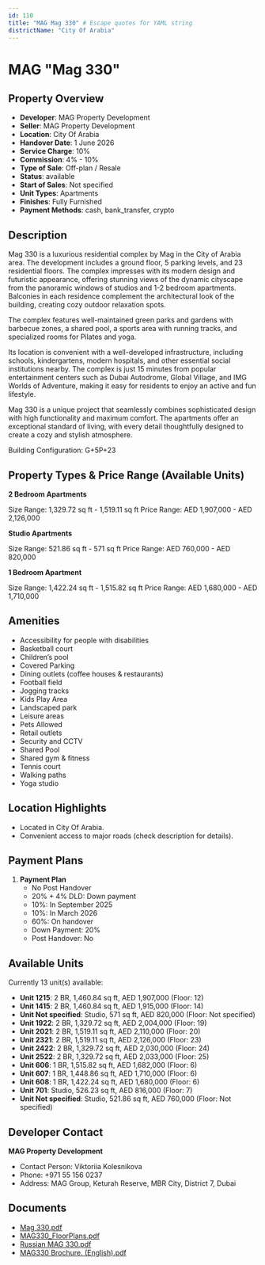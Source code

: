 ```yaml
---
id: 110
title: "MAG Mag 330" # Escape quotes for YAML string
districtName: "City Of Arabia"
---
```


# MAG "Mag 330"

## Property Overview
- **Developer**: MAG Property Development
- **Seller**: MAG Property Development
- **Location**: City Of Arabia
- **Handover Date**: 1 June 2026
- **Service Charge**: 10%
- **Commission**: 4% - 10%
- **Type of Sale**: Off-plan / Resale
- **Status**: available
- **Start of Sales**: Not specified
- **Unit Types**: Apartments
- **Finishes**: Fully Furnished
- **Payment Methods**: cash, bank_transfer, crypto

## Description
Mag 330 is a luxurious residential complex by Mag in the City of Arabia area. The development includes a ground floor, 5 parking levels, and 23 residential floors. The complex impresses with its modern design and futuristic appearance, offering stunning views of the dynamic cityscape from the panoramic windows of studios and 1-2 bedroom apartments. Balconies in each residence complement the architectural look of the building, creating cozy outdoor relaxation spots.

The complex features well-maintained green parks and gardens with barbecue zones, a shared pool, a sports area with running tracks, and specialized rooms for Pilates and yoga.

Its location is convenient with a well-developed infrastructure, including schools, kindergartens, modern hospitals, and other essential social institutions nearby. The complex is just 15 minutes from popular entertainment centers such as Dubai Autodrome, Global Village, and IMG Worlds of Adventure, making it easy for residents to enjoy an active and fun lifestyle.

Mag 330 is a unique project that seamlessly combines sophisticated design with high functionality and maximum comfort. The apartments offer an exceptional standard of living, with every detail thoughtfully designed to create a cozy and stylish atmosphere.

Building Configuration: G+5P+23

## Property Types & Price Range (Available Units)
**2 Bedroom Apartments**

Size Range: 1,329.72 sq ft - 1,519.11 sq ft
Price Range: AED 1,907,000 - AED 2,126,000

**Studio Apartments**

Size Range: 521.86 sq ft - 571 sq ft
Price Range: AED 760,000 - AED 820,000

**1 Bedroom Apartment**

Size Range: 1,422.24 sq ft - 1,515.82 sq ft
Price Range: AED 1,680,000 - AED 1,710,000

## Amenities
- Accessibility for people with disabilities
- Basketball court
- Children’s pool
- Covered Parking
- Dining outlets  (coffee houses & restaurants)
- Football field
- Jogging tracks
- Kids Play Area
- Landscaped park
- Leisure areas
- Pets Allowed
- Retail outlets
- Security and CCTV
- Shared Pool
- Shared gym & fitness
- Tennis court
- Walking paths
- Yoga studio

## Location Highlights
- Located in City Of Arabia.
- Convenient access to major roads (check description for details).

## Payment Plans
1. **Payment Plan**
   - No Post Handover
   - 20% + 4% DLD: Down payment
   - 10%: In September 2025
   - 10%: In March 2026
   - 60%: On handover
   - Down Payment: 20%
   - Post Handover: No

## Available Units
Currently 13 unit(s) available:
- **Unit 1215**: 2 BR, 1,460.84 sq ft, AED 1,907,000 (Floor: 12)
- **Unit 1415**: 2 BR, 1,460.84 sq ft, AED 1,915,000 (Floor: 14)
- **Unit Not specified**: Studio, 571 sq ft, AED 820,000 (Floor: Not specified)
- **Unit 1922**: 2 BR, 1,329.72 sq ft, AED 2,004,000 (Floor: 19)
- **Unit 2021**: 2 BR, 1,519.11 sq ft, AED 2,110,000 (Floor: 20)
- **Unit 2321**: 2 BR, 1,519.11 sq ft, AED 2,126,000 (Floor: 23)
- **Unit 2422**: 2 BR, 1,329.72 sq ft, AED 2,030,000 (Floor: 24)
- **Unit 2522**: 2 BR, 1,329.72 sq ft, AED 2,033,000 (Floor: 25)
- **Unit 606**: 1 BR, 1,515.82 sq ft, AED 1,682,000 (Floor: 6)
- **Unit 607**: 1 BR, 1,448.86 sq ft, AED 1,710,000 (Floor: 6)
- **Unit 608**: 1 BR, 1,422.24 sq ft, AED 1,680,000 (Floor: 6)
- **Unit 701**: Studio, 526.23 sq ft, AED 816,000 (Floor: 7)
- **Unit Not specified**: Studio, 521.86 sq ft, AED 760,000 (Floor: Not specified)

## Developer Contact
**MAG Property Development**
- Contact Person: Viktoriia Kolesnikova
- Phone: +971 55 156 0237
- Address: MAG Group, Keturah Reserve, MBR City, District 7, Dubai

## Documents
- [Mag 330.pdf](https://cdn.geniemap.net/2023/07/06/C4YQ47SK0gYtf2IMQNkQlZn5E8CXxn7GHgvf7Jsx.pdf)
- [MAG330_FloorPlans.pdf](https://cdn.geniemap.net/2023/08/02/PdYL25gtSqZrOMRydVBvw7AQbaXwf9htFic5cOcf.pdf)
- [Russian MAG 330.pdf](https://cdn.geniemap.net/2024/01/07/NluIt8FOvkI0RU8hYS0BwcnB5R05tetnPLXnGLKP.pdf)
- [MAG330 Brochure. (English).pdf](https://cdn.geniemap.net/2024/04/24/6YvMQignM9jjA5gdHejk4CfyWmttf8AWtkfLzG8t.pdf)
